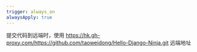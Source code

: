 ```yaml
---
trigger: always_on
alwaysApply: true
---
```

提交代码到远端时，使用 https://hk.gh-proxy.com/https://github.com/taoweidong/Hello-Django-Ninja.git 远端地址